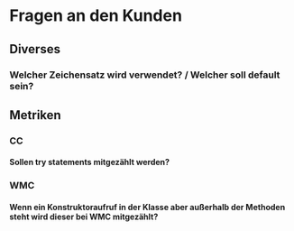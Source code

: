 # Fragen an den Kunden

## Diverses
### Welcher Zeichensatz wird verwendet? / Welcher soll default sein?

## Metriken
### CC
#### Sollen try statements mitgezählt werden?

### WMC
#### Wenn  ein Konstruktoraufruf in der Klasse aber außerhalb der Methoden steht wird dieser bei WMC mitgezählt?

